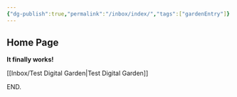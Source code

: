```yaml
---
{"dg-publish":true,"permalink":"/inbox/index/","tags":["gardenEntry"]}
---
```


## Home Page

**It finally works!**

[[Inbox/Test Digital Garden\|Test Digital Garden]]

END.